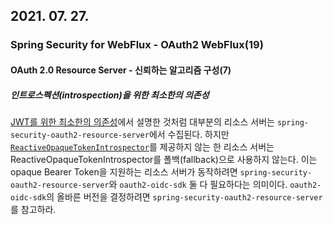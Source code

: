 ## 2021. 07. 27.

### Spring Security for WebFlux - OAuth2 WebFlux(19)

#### OAuth 2.0 Resource Server - 신뢰하는 알고리즘 구성(7)

##### 인트로스펙션(introspection)을 위한 최소한의 의존성

[JWT를 위한 최소한의 의존성][minimal-deps-for-jwt]에서 설명한 것처럼 대부분의 리소스 서버는 `spring-security-oauth2-resource-server`에서 수집된다. 하지만 [`ReactiveOpaqueTokenIntrospector`][reactive-opaque-token-introspector]를 제공하지 않는 한 리소스 서버는 ReactiveOpaqueTokenIntrospector를 폴백(fallback)으로 사용하지 않는다. 이는 opaque Bearer Token을 지원하는 리소스 서버가 동작하려면 `spring-security-oauth2-resource-server`와 `oauth2-oidc-sdk` 둘 다 필요하다는 의미이다. `oauth2-oidc-sdk`의 올바른 버전을 결정하려면 `spring-security-oauth2-resource-server`를 참고하라. 



[minimal-deps-for-jwt]: https://docs.spring.io/spring-security/site/docs/5.4.1/reference/html5/#oauth2resourceserver-jwt-minimaldependencies
[reactive-opaque-token-introspector]: https://docs.spring.io/spring-security/site/docs/5.4.1/reference/html5/#webflux-oauth2resourceserver-opaque-introspector-bean